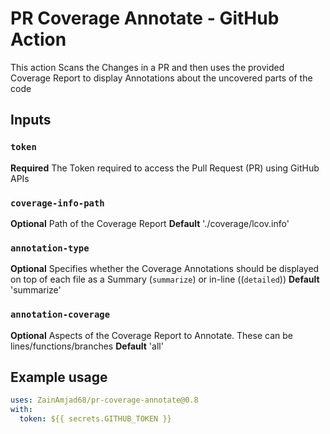 # PR Coverage Annotate - GitHub Action

This action Scans the Changes in a PR and then uses the provided Coverage Report to display Annotations about the uncovered parts of the code

## Inputs

### `token`

**Required** The Token required to access the Pull Request (PR) using GitHub APIs

### `coverage-info-path`

**Optional** Path of the Coverage Report
**Default** './coverage/lcov.info'

### `annotation-type`

**Optional** Specifies whether the Coverage Annotations should be displayed on top of each file as a Summary (`summarize`) or in-line ((`detailed`))
**Default** 'summarize'

### `annotation-coverage`

**Optional** Aspects of the Coverage Report to Annotate. These can be lines/functions/branches
**Default** 'all'

## Example usage

```yaml
uses: ZainAmjad68/pr-coverage-annotate@0.8
with:
  token: ${{ secrets.GITHUB_TOKEN }}
```

